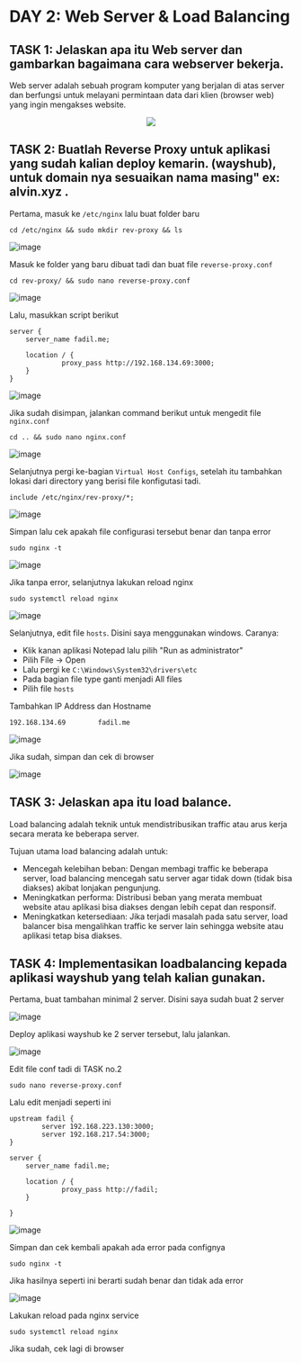 # DAY 2: Web Server & Load Balancing



## TASK 1: Jelaskan apa itu Web server dan gambarkan bagaimana cara webserver bekerja.

  Web server adalah sebuah program komputer yang berjalan di atas server dan berfungsi untuk melayani permintaan data dari klien (browser web) yang ingin mengakses website.

<p align="center">
<img src="https://github.com/fadil05me/devops20-dumbways-AhmadFadillah/assets/45775729/3020da26-1117-4089-a90f-ab67a202d6c3">
</p>



## TASK 2: Buatlah Reverse Proxy untuk aplikasi yang sudah kalian deploy kemarin. (wayshub), untuk domain nya sesuaikan nama masing" ex: alvin.xyz .

  Pertama, masuk ke ```/etc/nginx``` lalu buat folder baru
  
  ```
  cd /etc/nginx && sudo mkdir rev-proxy && ls
  ```

  ![image](https://github.com/fadil05me/devops20-dumbways-AhmadFadillah/assets/45775729/b8c43091-bde1-4389-9e6e-5e5700ae34ee)

  Masuk ke folder yang baru dibuat tadi dan buat file ```reverse-proxy.conf```

  ```
  cd rev-proxy/ && sudo nano reverse-proxy.conf
  ```

  ![image](https://github.com/fadil05me/devops20-dumbways-AhmadFadillah/assets/45775729/b3ca9286-42bf-4224-9b1f-225c892a4073)


  Lalu, masukkan script berikut

  ```
  server {
      server_name fadil.me;
  
      location / {
               proxy_pass http://192.168.134.69:3000;
      }
  }
  ```

  ![image](https://github.com/fadil05me/devops20-dumbways-AhmadFadillah/assets/45775729/88e796f6-327e-43f7-8d5d-e3315cfbda16)

  
  Jika sudah disimpan, jalankan command berikut untuk mengedit file ```nginx.conf```

  ```
  cd .. && sudo nano nginx.conf
  ```
  
  ![image](https://github.com/fadil05me/devops20-dumbways-AhmadFadillah/assets/45775729/8eb7fdb7-82c3-4725-a531-d7e6dff5ea34)

  Selanjutnya pergi ke-bagian ```Virtual Host Configs```, setelah itu tambahkan lokasi dari directory yang berisi file konfigutasi tadi.

  ```
  include /etc/nginx/rev-proxy/*;
  ```

  ![image](https://github.com/fadil05me/devops20-dumbways-AhmadFadillah/assets/45775729/4473f23b-4ab4-4fb6-a27a-a11c42fbb4d0)

  Simpan lalu cek apakah file configurasi tersebut benar dan tanpa error

  ```
  sudo nginx -t
  ```

  ![image](https://github.com/fadil05me/devops20-dumbways-AhmadFadillah/assets/45775729/53b45bf8-4019-418f-9e02-7ab07f65ccd6)


  Jika tanpa error, selanjutnya lakukan reload nginx

  ```
  sudo systemctl reload nginx
  ```
  
  ![image](https://github.com/fadil05me/devops20-dumbways-AhmadFadillah/assets/45775729/a8599609-eb5a-4455-a3fc-99c690c9c472)


  Selanjutnya, edit file ```hosts```. Disini saya menggunakan windows.
  Caranya:
  - Klik kanan aplikasi Notepad lalu pilih "Run as administrator"
  - Pilih File -> Open
  - Lalu pergi ke ```C:\Windows\System32\drivers\etc```
  - Pada bagian file type ganti menjadi All files
  - Pilih file ```hosts```


  Tambahkan IP Address dan Hostname

  ```
  192.168.134.69		fadil.me
  ```

  ![image](https://github.com/fadil05me/devops20-dumbways-AhmadFadillah/assets/45775729/0f286774-783a-472f-9145-1f4b74835069)

  
  Jika sudah, simpan dan cek di browser

  
  ![image](https://github.com/fadil05me/devops20-dumbways-AhmadFadillah/assets/45775729/c06765cb-c6d9-4d55-9fb2-ddb99877e624)

  

## TASK 3: Jelaskan apa itu load balance.

  Load balancing adalah teknik untuk mendistribusikan traffic atau arus kerja secara merata ke beberapa server.

  Tujuan utama load balancing adalah untuk:
  - Mencegah kelebihan beban: Dengan membagi traffic ke beberapa server, load balancing mencegah satu server agar tidak down (tidak bisa diakses) akibat lonjakan pengunjung.
  - Meningkatkan performa: Distribusi beban yang merata membuat website atau aplikasi bisa diakses dengan lebih cepat dan responsif.
  - Meningkatkan ketersediaan: Jika terjadi masalah pada satu server, load balancer bisa mengalihkan traffic ke server lain sehingga website atau aplikasi tetap bisa diakses.

  

## TASK 4: Implementasikan loadbalancing kepada aplikasi wayshub yang telah kalian gunakan.

  Pertama, buat tambahan minimal 2 server. Disini saya sudah buat 2 server

  ![image](https://github.com/fadil05me/devops20-dumbways-AhmadFadillah/assets/45775729/f18e7bd4-0199-4689-88dc-b299588eed4a)

  Deploy aplikasi wayshub ke 2 server tersebut, lalu jalankan.
  
  ![image](https://github.com/fadil05me/devops20-dumbways-AhmadFadillah/assets/45775729/c338ef4e-460c-480d-a19d-f71436171b9e)


  Edit file conf tadi di TASK no.2

  ```
  sudo nano reverse-proxy.conf
  ```

  Lalu edit menjadi seperti ini

  ```
  upstream fadil {
          server 192.168.223.130:3000;
          server 192.168.217.54:3000;
  }
  
  server {
      server_name fadil.me;
  
      location / {
               proxy_pass http://fadil;
      }
  
  }
  ```

  ![image](https://github.com/fadil05me/devops20-dumbways-AhmadFadillah/assets/45775729/a65984b0-17f9-4931-ba5a-c203ce6d62df)

  Simpan dan cek kembali apakah ada error pada confignya

  ```
  sudo nginx -t
  ```

  Jika hasilnya seperti ini berarti sudah benar dan tidak ada error

  ![image](https://github.com/fadil05me/devops20-dumbways-AhmadFadillah/assets/45775729/e34f7ea3-32d7-4ae6-b690-51465ef3c7dc)

  Lakukan reload pada nginx service


  ```
  sudo systemctl reload nginx
  ```

  Jika sudah, cek lagi di browser
